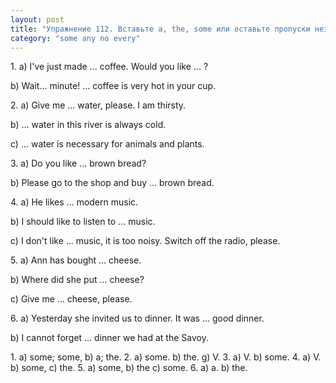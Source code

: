 ```yaml
---
layout: post
title: "Упражнение 112. Вставьте a, the, some или оставьте пропуски незаполненными."
category: "some any no every"
---
```

<section class="question">
1. a) I've just made ... coffee. Would you like ... ? 
<p> b) Wait... minute! ... coffee is very hot in your cup. </p>
<p> 
2. a) Give me ... water, please. I am thirsty.</p>
<p> 
b) ... water in this river is always cold.</p>
<p> 
c) ... water is necessary for animals and plants.</p>
<p> 
3. a) Do you like ... brown bread?</p>
<p> 
b) Please go to the shop and buy ... brown bread.</p>
<p> 
4. a) He likes ... modern music.</p>
<p> 
b) I should like to listen to ... music.</p>
<p> 
c) I don't like ... music, it is too noisy. Switch off the radio, please.</p>
<p> 
5. a) Ann has bought ... cheese.</p>
<p> 
b) Where did she put ... cheese?</p>
<p> 
c) Give me ... cheese, please.</p>
<p> 
6. a) Yesterday she invited us to dinner. It was
... good dinner.</p>
<p>  b) I cannot forget ... dinner we had at the Savoy.</p>
</section>

<section class="answer">
1. a) some; some, b) a; the. 2. a) some. b) the. g) V. 3. a) V. b) some. 4. a) V. b) some, c) the. 5. a) some, b) the c) some. 6. a) a. b) the.
</section>